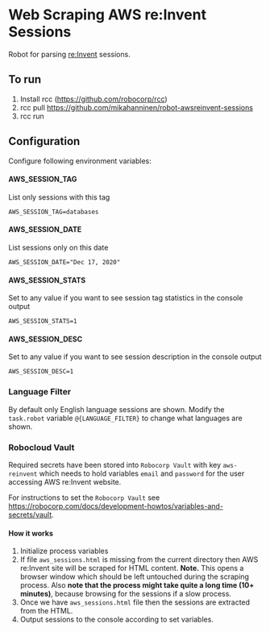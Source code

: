 # Web Scraping AWS re:Invent Sessions

Robot for parsing [re:Invent](https://reinvent.awsevents.com/) sessions.

## To run

1. Install rcc (https://github.com/robocorp/rcc)
2. rcc pull https://github.com/mikahanninen/robot-awsreinvent-sessions
3. rcc run

## Configuration

Configure following environment variables:

#### AWS_SESSION_TAG

List only sessions with this tag
```
AWS_SESSION_TAG=databases
```

#### AWS_SESSION_DATE

List sessions only on this date
```
AWS_SESSION_DATE="Dec 17, 2020"
```

#### AWS_SESSION_STATS

Set to any value if you want to see session tag statistics in the console output
```
AWS_SESSION_STATS=1
```

#### AWS_SESSION_DESC

Set to any value if you want to see session description in the console output
```
AWS_SESSION_DESC=1
```

### Language Filter

By default only English language sessions are shown. Modify the `task.robot` variable `@{LANGUAGE_FILTER}` to change what languages are shown.

### Robocloud Vault

Required secrets have been stored into `Robocorp Vault` with key `aws-reinvent` which
needs to hold variables `email` and `password` for the user accessing AWS re:Invent website.

For instructions to set the `Robocorp Vault` see https://robocorp.com/docs/development-howtos/variables-and-secrets/vault.

#### How it works

1. Initialize process variables
2. If file `aws_sessions.html` is missing from the current directory then AWS re:Invent site will be scraped for HTML content. **Note.** This opens a browser window which should be left untouched during the scraping process. Also **note that the process might take quite a long time (10+ minutes)**, because browsing for the sessions if a slow process.
3. Once we have `aws_sessions.html` file then the sessions are extracted from the HTML.
4. Output sessions to the console according to set variables.
